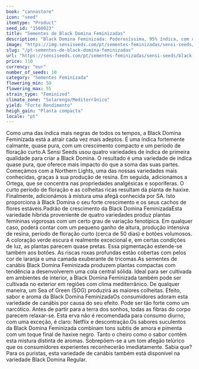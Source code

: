 ```yaml
---
book: "cannastore"
icon: "seed"
itemtype: "Product"
seed_id: "1560023"
title: "Sementes de Black Domina Feminizadas"
description: "Black Domina Feminizada: Poderosíssima, 95% índica, com um crescimento compacto, período de floração curto e colheitas ricas. Cor escura exclusiva."
image: "https://img.sensiseeds.com/pt/sementes-feminizadas/sensi-seeds/black-domina-image.png"
slug: "/pt-sementes-de-black-domina-feminizadas"
url: "https://sensiseeds.com/pt/sementes-feminizadas/sensi-seeds/black-domina?a_aid=cannastore"
price: 110
currency: "eur"
number_of_seeds: 10
category: "Sementes Feminizada"
flowering_min: 50
flowering_max: 55
strain_type: "Feminized"
climate_zone: "Solarengo/Mediterrânico"
yield: "Forte Rendimento"
heigh_gain: "Planta compacta"
locale: "pt"
---
```

Como uma das índica mais negras de todos os tempos, a Black Domina Feminizada está a atrair cada vez mais adeptos. É uma índica fortemente calmante, quase pura, com um crescimento compacto e um período de floração curto.A Sensi Seeds usou quatro variedades de índica de primeira qualidade para criar a Black Domina. O resultado é uma variedade de índica quase pura, que oferece mais impacto do que a soma das suas partes. Começámos com a Northern Lights, uma das nossas variedades mais conhecidas, graças à sua produção de resina. Em seguida, adicionamos a Ortega, que se concentra nas propriedades analgésicas e soporíferas. O curto período de floração e as colheitas ricas resultam da planta de haxixe. Finalmente, adicionámos à mistura uma afegã conhecida por SA. Isto proporciona à Black Domina o seu forte crescimento e os seus cachos de flores estáveis.Padrão de crescimento da Black Domina FeminizadaEsta variedade híbrida proveniente de quatro variedades produz plantas femininas vigorosas com um certo grau de variação fenotípica. Em qualquer caso, poderá contar com um pequeno ganho de altura, produção intensiva de resina, período de floração curto (cerca de 50 dias) e botões volumosos. A coloração verde escura é realmente excecional e, em certas condições de luz, as plantas parecem quase pretas. Essa pigmentação estende-se também aos botões. As riscas roxas profundas estão cobertas com pelos cor de laranja e uma camada exuberante de tricomas.As sementes de canábis Black Domina Feminizada produzem plantas compactas com tendência a desenvolverem uma cola central sólida. Ideal para ser cultivada em ambientes de interior, a Black Domina Feminizada também pode ser cultivada no exterior em regiões com clima mediterrânico. De qualquer maneira, um Sea of Green (SOG) produzirá as maiores colheitas. Efeito, sabor e aroma da Black Domina FeminizadaOs consumidores adoram esta variedade de canábis por causa do seu efeito. Pode ser tão forte como um narcótico. Antes de partir para a terra dos sonhos, todas as fibras do corpo parecem relaxar-se. Esta erva não é recomendada para consumo diurno, com uma exceção, é claro: Netflix e descontração.Os sabores suculentos da Black Domina Feminizada combinam tons subtis de amora e pimenta com um toque final de haxixe negro. Tanto o cheiro como o sabor contêm esta mistura distinta de aromas. Sobrepõem-se a um tom afegão telúrico que os consumidores experientes reconhecerão imediatamente. Sabia que?Para os puristas, esta variedade de canábis também está disponível na variedade Black Domina Regular.
